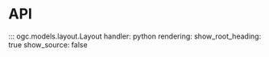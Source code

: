 # API

::: ogc.models.layout.Layout
    handler: python
    rendering:
      show_root_heading: true
      show_source: false
